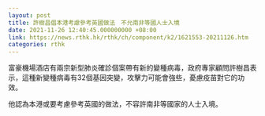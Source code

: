 ```yaml
---
layout: post
title: 許樹昌倡本港考慮參考英國做法　不允南非等國人士入境
date: 2021-11-26 12:40:45.000000000 +08:00
link: https://news.rthk.hk/rthk/ch/component/k2/1621553-20211126.htm
categories: rthk
---
```


富豪機場酒店有兩宗新型肺炎確診個案帶有新的變種病毒，政府專家顧問許樹昌表示，這種新變種病毒有32個基因突變，攻擊力可能會強些，憂慮疫苗對它的功效。

他認為本港或要考慮參考英國的做法，不容許南非等國家的人士入境。
